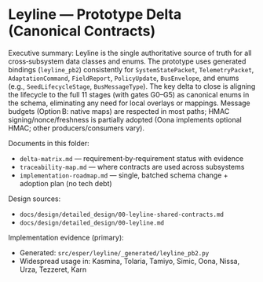 # Leyline — Prototype Delta (Canonical Contracts)

Executive summary: Leyline is the single authoritative source of truth for all cross‑subsystem data classes and enums. The prototype uses generated bindings (`leyline_pb2`) consistently for `SystemStatePacket`, `TelemetryPacket`, `AdaptationCommand`, `FieldReport`, `PolicyUpdate`, `BusEnvelope`, and enums (e.g., `SeedLifecycleStage`, `BusMessageType`). The key delta to close is aligning the lifecycle to the full 11 stages (with gates G0–G5) as canonical enums in the schema, eliminating any need for local overlays or mappings. Message budgets (Option B: native maps) are respected in most paths; HMAC signing/nonce/freshness is partially adopted (Oona implements optional HMAC; other producers/consumers vary).

Documents in this folder:
- `delta-matrix.md` — requirement‑by‑requirement status with evidence
- `traceability-map.md` — where contracts are used across subsystems
- `implementation-roadmap.md` — single, batched schema change + adoption plan (no tech debt)

Design sources:
- `docs/design/detailed_design/00-leyline-shared-contracts.md`
- `docs/design/detailed_design/00-leyline.md`

Implementation evidence (primary):
- Generated: `src/esper/leyline/_generated/leyline_pb2.py`
- Widespread usage in: Kasmina, Tolaria, Tamiyo, Simic, Oona, Nissa, Urza, Tezzeret, Karn
